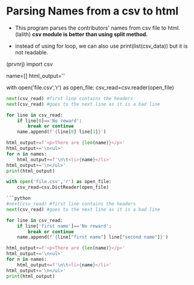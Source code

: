 

# Parsing Names from a csv to html



- This program parses the contributors' names from csv file to html.
(lalith)
**csv module is better than using split method.**

- instead of using for loop, we can also use print(list(csv_data)) but it is not readable.

  <!--Check video for the example-->

(prvnrj)
import csv

name=[]
html_output=''

with open('file.csv','r') as open_file:
    csv_read=csv.reader(open_file)

```python
next(csv_read) #first line contains the headers
next(csv_read) #goes to the next line as it is a bad line

for line in csv_read:
    if line[0]=='No reward':
        break or continue
    name.append(f'{line[0] line[1]}')

html_output+=f'<p>There are {len(name)}</p>'
html_output+='\n<ul>'
for n in names:
    html_output+=f'\n\t<li>{name}</li>'
html_output+='\n</ul>'
print(html_output)

with open('file.csv','r') as open_file:
    csv_read=csv.DictReader(open_file)

```python
#next(csv_read) #first line contains the headers
next(csv_read) #goes to the next line as it is a bad line

for line in csv_read:
    if line['first name']=='No reward':
        break or continue
    name.append(f'{line["first name"] line["second name"]}')

html_output+=f'<p>There are {len(name)}</p>'
html_output+='\n<ul>'
for n in names:
    html_output+=f'\n\t<li>{name}</li>'
html_output+='\n</ul>'
print(html_output)
```

